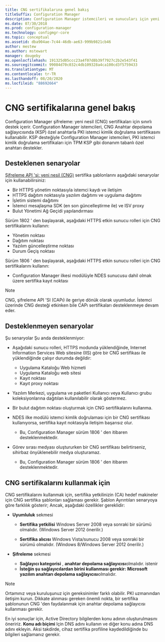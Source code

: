 ```yaml
---
title: CNG sertifikalarına genel bakış
titleSuffix: Configuration Manager
description: Configuration Manager istemcileri ve sunucuları için yeni nesil şifreleme (CNG) sertifikaları desteği hakkında bilgi edinin.
ms.date: 07/30/2018
ms.prod: configuration-manager
ms.technology: configmgr-core
ms.topic: conceptual
ms.assetid: dba904ae-7c44-46db-ae63-999b9821cb46
author: mestew
ms.author: mstewart
manager: dougeby
ms.openlocfilehash: 191325d05ccc23a4f07d8b39f7927c2b2e543f41
ms.sourcegitcommit: 99084d70c032c4db109328a4ca100cd3f5759433
ms.translationtype: MT
ms.contentlocale: tr-TR
ms.lasthandoff: 08/20/2020
ms.locfileid: "88692664"
---
```

# <a name="cng-certificates-overview"></a>CNG sertifikalarına genel bakış
<!-- 1356191 --> 

Configuration Manager şifreleme: yeni nesil (CNG) sertifikaları için sınırlı destek içerir. Configuration Manager istemcileri, CNG Anahtar depolama sağlayıcısında (KSP) özel anahtarla PKI istemci kimlik doğrulama sertifikasını kullanabilir. KSP desteğiyle Configuration Manager istemcileri, PKI istemci kimlik doğrulama sertifikaları için TPM KSP gibi donanım tabanlı özel anahtarı destekler.

## <a name="supported-scenarios"></a>Desteklenen senaryolar
[Şifreleme API 'si: yeni nesil (CNG)](/windows/win32/seccng/cng-features) sertifika şablonlarını aşağıdaki senaryolar için kullanabilirsiniz:

- Bir HTTPS yönetim noktasıyla istemci kaydı ve iletişim   
- HTTPS dağıtım noktasıyla yazılım dağıtımı ve uygulama dağıtımı   
- İşletim sistemi dağıtımı  
- İstemci mesajlaşma SDK (en son güncelleştirme ile) ve ISV proxy   
- Bulut Yönetimi Ağ Geçidi yapılandırması  

Sürüm 1802 ' den başlayarak, aşağıdaki HTTPS etkin sunucu rolleri için CNG sertifikalarını kullanın: <!-- 1357314 -->   
- Yönetim noktası
- Dağıtım noktası
- Yazılım güncelleştirme noktası
- Durum Geçiş noktası     

Sürüm 1806 ' den başlayarak, aşağıdaki HTTPS etkin sunucu rolleri için CNG sertifikalarını kullanın:

- Configuration Manager ilkesi modülüyle NDES sunucusu dahil olmak üzere sertifika kayıt noktası <!--1357314-->

> [!NOTE]
> CNG, şifreleme API 'SI (CAPı) ile geriye dönük olarak uyumludur. İstemci üzerinde CNG desteği etkinken bile CAPı sertifikaları desteklenmeye devam eder.

## <a name="unsupported-scenarios"></a>Desteklenmeyen senaryolar

Şu senaryolar Şu anda desteklenmiyor:

- Aşağıdaki sunucu rolleri, HTTPS modunda yüklendiğinde, Internet Information Services Web sitesine (IIS) göre bir CNG sertifikası ile yüklendiğinde çalışır durumda değildir: 
    - Uygulama Kataloğu Web hizmeti
    - Uygulama Kataloğu web sitesi
    - Kayıt noktası  
    - Kayıt proxy noktası  

- Yazılım Merkezi, uygulama ve paketleri Kullanıcı veya Kullanıcı grubu koleksiyonlarına dağıtılan kullanılabilir olarak göstermez.

- Bir bulut dağıtım noktası oluşturmak için CNG sertifikalarını kullanma.

- NDES ilke modülü istemci kimlik doğrulaması için bir CNG sertifikası kullanıyorsa, sertifika kayıt noktasıyla iletişim başarısız olur. 
    - Bu, Configuration Manager sürüm 1806 ' den itibaren desteklenmektedir.

- Görev sırası medyası oluştururken bir CNG sertifikası belirtirseniz, sihirbaz önyüklenebilir medya oluşturamaz.
    - Bu, Configuration Manager sürüm 1806 ' den itibaren desteklenmektedir.

## <a name="to-use-cng-certificates"></a>CNG sertifikalarını kullanmak için

CNG sertifikalarını kullanmak için, sertifika yetkilinizin (CA) hedef makineler için CNG sertifika şablonları sağlaması gerekir. Şablon Ayrıntıları senaryoya göre farklılık gösterir; Ancak, aşağıdaki özellikler gereklidir:

- **Uyumluluk** sekmesi

    - **Sertifika yetkilisi** Windows Server 2008 veya sonraki bir sürümü olmalıdır. (Windows Server 2012 önerilir.)

    - **Sertifika alıcısı** Windows Vista/sunucu 2008 veya sonraki bir sürümü olmalıdır. (Windows 8/Windows Server 2012 önerilir.)

- **Şifreleme** sekmesi

    - **Sağlayıcı kategorisi** , **anahtar depolama sağlayıcısı**olmalıdır. istenir
    - **İsteğin şu sağlayıcılardan birini kullanması gerekir:** **Microsoft yazılım anahtarı depolama sağlayıcısı**olmalıdır. 

> [!NOTE]
> Ortamınız veya kuruluşunuz için gereksinimler farklı olabilir. PKI uzmanından iletişim kurun. Dikkate alınması gereken önemli nokta, bir sertifika şablonunun CNG 'den faydalanmak için anahtar depolama sağlayıcısı kullanması gerekir.

En iyi sonuçlar için, Active Directory bilgilerden konu adının oluşturulmasını öneririz. **Konu adı biçimi** Için DNS adını kullanın ve diğer konu adına DNS adını ekleyin. Aksi takdirde, cihaz sertifika profiline kaydedildiğinde bu bilgileri sağlamanız gerekir.